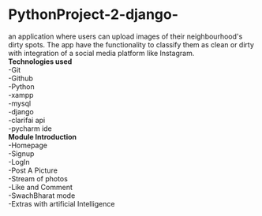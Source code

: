 # PythonProject-2-django-
an application where users can upload images of their neighbourhood's dirty spots. The app have the functionality to classify them as clean or dirty with integration of a social
media platform like Instagram.
<br><b>Technologies used</b>
<br>-Git
<br>-Github
<br>-Python
<br>-xampp
<br>-mysql
<br>-django
<br>-clarifai api
<br>-pycharm ide
<br><b>Module Introduction</b>
<br>-Homepage
<br>-Signup
<br>-LogIn
<br>-Post A Picture
<br>-Stream of photos
<br>-Like and Comment
<br>-SwachBharat mode
<br>-Extras with artificial Intelligence
